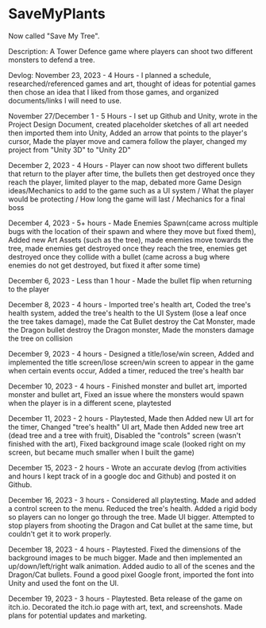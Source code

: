 # SaveMyPlants
Now called "Save My Tree".

Description: A Tower Defence game where players can shoot two different monsters to defend a tree. 

Devlog: 
November 23, 2023 - 4 Hours - I planned a schedule, researched/referenced games and art, thought of ideas for potential games then chose an idea that I liked from those games, and organized documents/links I will need to use.

November 27/December 1 - 5 Hours - I set up Github and Unity, wrote in the Project Design Document, created placeholder sketches of all art needed then imported them into Unity, Added an arrow that points to the player's cursor, Made the player move and camera follow the player, changed my project from "Unity 3D" to "Unity 2D"

December 2, 2023 - 4 Hours - Player can now shoot two different bullets that return to the player after time, the bullets then get destroyed once they reach the player, limited player to the map, debated more Game Design ideas/Mechanics to add to the game such as a UI system / What the player would be protecting / How long the game will last / Mechanics for a final boss

December 4, 2023 - 5+ hours - Made Enemies Spawn(came across multiple bugs with the location of their spawn and where they move but fixed them), Added new Art Assets (such as the tree), made enemies move towards the tree, made enemies get destroyed once they reach the tree, enemies get destroyed once they collide with a bullet (came across a bug where enemies do not get destroyed, but fixed it after some time)

December 6, 2023 - Less than 1 hour - Made the bullet flip when returning to the player

December 8, 2023 - 4 hours - Imported tree's health art, Coded the tree's health system, added the tree's health to the UI System (lose a leaf once the tree takes damage), made the Cat Bullet destroy the Cat Monster, made the Dragon bullet destroy the Dragon monster, Made the monsters damage the tree on collision

December 9, 2023 - 4 hours - Designed a title/lose/win screen, Added and implemented the title screen/lose screen/win screen to appear in the game when certain events occur, Added a timer, reduced the tree's health bar

December 10, 2023 - 4 hours - Finished monster and bullet art, imported monster and bullet art, Fixed an issue where the monsters would spawn when the player is in a different scene, playtested

December 11, 2023 - 2 hours - Playtested, Made then Added new UI art for the timer, Changed "tree's health" UI art, Made then Added new tree art (dead tree and a tree with fruit), Disabled the "controls" screen (wasn't finished with the art), Fixed background image scale (looked right on my screen, but became much smaller when I built the game)

December 15, 2023 - 2 hours - Wrote an accurate devlog (from activities and hours I kept track of in a google doc and Github) and posted it on Github.

December 16, 2023 - 3 hours - Considered all playtesting. Made and added a control screen to the menu. Reduced the tree's health. Added a rigid body so players can no longer go through the tree. Made UI bigger. Attempted to stop players from shooting the Dragon and Cat bullet at the same time, but couldn't get it to work properly. 

December 18, 2023 - 4 hours - Playtested. Fixed the dimensions of the background images to be much bigger. Made and then implemented an up/down/left/right walk animation. Added audio to all of the scenes and the Dragon/Cat bullets. Found a good pixel Google front, imported the font into Unity and used the font on the UI. 

December 19, 2023 - 3 hours - Playtested. Beta release of the game on itch.io. Decorated the itch.io page with art, text, and screenshots. Made plans for potential updates and marketing. 
